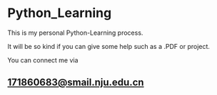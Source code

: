 # Python_Learning
This is my personal Python-Learning process. 


It will be so kind if you can give some help such as a .PDF or project. 


You can connect me via 
## 171860683@smail.nju.edu.cn
